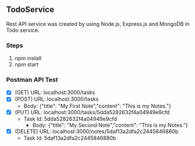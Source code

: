 ## TodoService
Rest API service was created by using Node.js, Express.js and MongoDB in Todo service.
### Steps
1.	npm install
2.	npm start

### Postman API Test
- [x] (GET) URL: localhost:3000/tasks
- [x] (POST) URL: localhost:3000/tasks
  - Body: {"title": "My First Note","content": "This is my Notes."}
- [x] (PUT) URL: localhost:3000/tasks/5dda5282632f4a04949e9cfd
  - Task Id: 5dda5282632f4a04949e9cfd
    - Body: {"title": "My Second Note","content": "This is my Notes."}
- [x] (DELETE) URL: localhost:3000/notes/5daf13a2dfa2c2445846880b
  - Task Id: 5daf13a2dfa2c2445846880b

